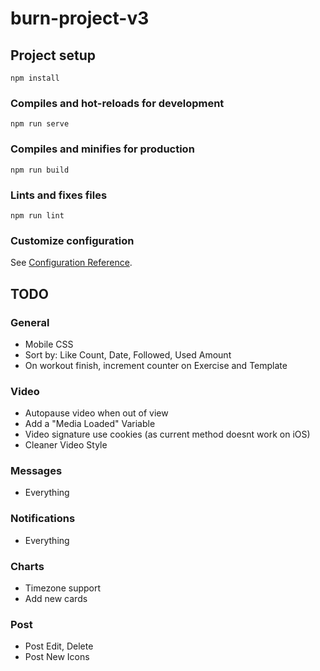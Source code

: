 # burn-project-v3

## Project setup
```
npm install
```

### Compiles and hot-reloads for development
```
npm run serve
```

### Compiles and minifies for production
```
npm run build
```

### Lints and fixes files
```
npm run lint
```

### Customize configuration
See [Configuration Reference](https://cli.vuejs.org/config/).

## TODO

### General
* Mobile CSS
* Sort by: Like Count, Date, Followed, Used Amount
* On workout finish, increment counter on Exercise and Template

### Video
* Autopause video when out of view
* Add a "Media Loaded" Variable
* Video signature use cookies (as current method doesnt work on iOS)
* Cleaner Video Style

### Messages
* Everything

### Notifications
* Everything

### Charts
* Timezone support
* Add new cards

### Post
* Post Edit, Delete
* Post New Icons
